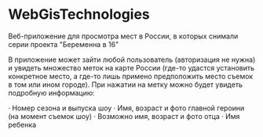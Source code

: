 # WebGisTechnologies

Веб-приложение для просмотра мест в России, в которых снимали серии проекта "Беременна в 16"

В приложение может зайти любой пользователь (авторизация не нужна) и увидеть множество меток на карте России (где-то удастся установить конкретное место, а где-то лишь примено предположить место съемок в том или ином городе). При нажатии на метку можно будет увидеть подробную информацию:

· Номер сезона и выпуска шоу
· Имя, возраст и фото главной героини (на момент съемок шоу)
· Возможно имя, возраст и фото отца
· Имя ребенка  

